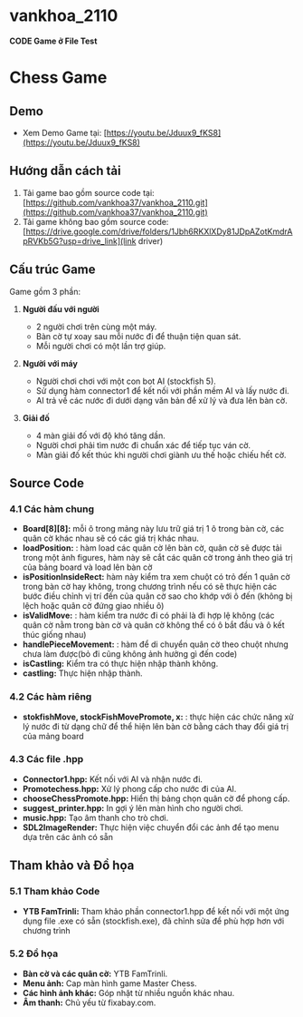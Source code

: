 # vankhoa_2110
**CODE Game ở File Test**
# Chess Game

## Demo
- Xem Demo Game tại: [https://youtu.be/Jduux9_fKS8](https://youtu.be/Jduux9_fKS8)

## Hướng dẫn cách tải
1. Tải game bao gồm source code tại: [https://github.com/vankhoa37/vankhoa_2110.git](https://github.com/vankhoa37/vankhoa_2110.git)
2. Tải game không bao gồm source code: [https://drive.google.com/drive/folders/1Jbh6RKXlXDy81JDpAZotKmdrApRVKb5G?usp=drive_link](link driver)

## Cấu trúc Game
Game gồm 3 phần:
1. **Người đấu với người**
   - 2 người chơi trên cùng một máy.
   - Bàn cờ tự xoay sau mỗi nước đi để thuận tiện quan sát.
   - Mỗi người chơi có một lần trợ giúp.
   
2. **Người với máy**
   - Người chơi chơi với một con bot AI (stockfish 5).
   - Sử dụng hàm connector1 để kết nối với phần mềm AI và lấy nước đi.
   - AI trả về các nước đi dưới dạng văn bản để xử lý và đưa lên bàn cờ.

3. **Giải đố**
   - 4 màn giải đố với độ khó tăng dần.
   - Người chơi phải tìm nước đi chuẩn xác để tiếp tục ván cờ.
   - Màn giải đố kết thúc khi người chơi giành ưu thế hoặc chiếu hết cờ.

## Source Code
### 4.1 Các hàm chung
- **Board[8][8]:** mỗi ô trong mảng này lưu trữ giá trị 1 ô trong bàn cờ, các quân cờ khác nhau sẽ có các giá trị khác nhau.
- **loadPosition:** : hàm load các quân cờ lên bàn cờ, quân cờ sẽ được tải trong một ảnh figures, hàm này sẽ cắt các quân cờ trong ảnh theo giá trị của bảng board và load lên bàn cờ
- **isPositionInsideRect:** hàm này kiểm tra xem chuột có trỏ đến 1 quân cờ trong bàn cờ hay không, trong chương trình nếu có sẽ thực hiện các bước điều chỉnh vị trí đến của quân cờ sao cho khớp với ô đến (không bị lệch hoặc quân cờ đứng giao nhiều ô)
- **isValidMove:** : hàm kiểm tra nước đi có phải là đi hợp lệ không (các quân cờ nằm trong bàn cờ và quân cờ không thể có ô bắt đầu và ô kết thúc giống nhau)
- **handlePieceMovement:** : hàm để di chuyển quân cờ theo chuột nhưng chưa làm được(bỏ đi cũng không ảnh hưởng gì đến code)
- **isCastling:** Kiểm tra có thực hiện nhập thành không.
- **castling:** Thực hiện nhập thành.

### 4.2 Các hàm riêng
- **stokfishMove, stockFishMovePromote, x:** : thực hiện các chức năng xử lý nước đi từ dạng chữ để thể hiện lên bàn cờ bằng cách thay đổi giá trị của mảng board

### 4.3 Các file .hpp
- **Connector1.hpp:** Kết nối với AI và nhận nước đi.
- **Promotechess.hpp:** Xử lý phong cấp cho nước đi của AI.
- **chooseChessPromote.hpp:** Hiển thị bảng chọn quân cờ để phong cấp.
- **suggest_printer.hpp:** In gợi ý lên màn hình cho người chơi.
- **music.hpp:** Tạo âm thanh cho trò chơi.
- **SDL2ImageRender:** Thực hiện việc chuyển đổi các ảnh để tạo menu dựa trên các ảnh có sẵn

## Tham khảo và Đồ họa
### 5.1 Tham khảo Code
- **YTB FamTrinli:** Tham khảo phần connector1.hpp để kết nối với một ứng dụng file .exe có sẵn (stockfish.exe), đã chỉnh sửa để phù hợp hơn với chương trình
### 5.2 Đồ họa
- **Bàn cờ và các quân cờ:** YTB FamTrinli.
- **Menu ảnh:** Cap màn hình game Master Chess.
- **Các hình ảnh khác:** Góp nhặt từ nhiều nguồn khác nhau.
- **Âm thanh:** Chủ yếu từ fixabay.com.

